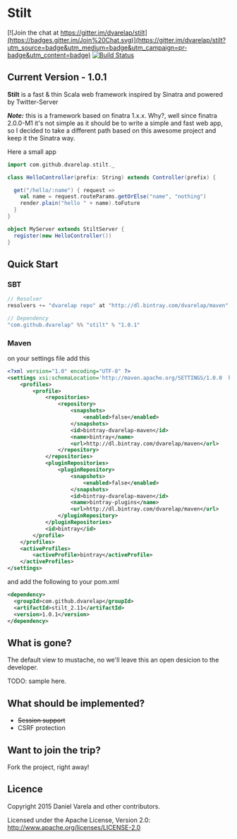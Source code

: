 # Stilt

[![Join the chat at https://gitter.im/dvarelap/stilt](https://badges.gitter.im/Join%20Chat.svg)](https://gitter.im/dvarelap/stilt?utm_source=badge&utm_medium=badge&utm_campaign=pr-badge&utm_content=badge)
[![Build Status](https://travis-ci.org/dvarelap/stilt.svg)](https://travis-ci.org/dvarelap/stilt)

## Current Version - 1.0.1

**Stilt** is a fast & thin Scala web framework inspired by Sinatra and powered by Twitter-Server

***Note:*** this is a framework based on finatra 1.x.x. Why?, well since finatra 2.0.0-M1 it's not simple as it should be to write a simple and fast web app, so I decided to take a different path based on this awesome project and keep it the Sinatra way.

Here a small app
```scala
import com.github.dvarelap.stilt._

class HelloController(prefix: String) extends Controller(prefix) {

  get("/hello/:name") { request =>
    val name = request.routeParams.getOrElse("name", "nothing")
    render.plain("hello " + name).toFuture
  }
}

object MyServer extends StiltServer {
  register(new HelloController())
}
```

## Quick Start
### SBT

```scala
// Resolver
resolvers += "dvarelap repo" at "http://dl.bintray.com/dvarelap/maven"

// Dependency
"com.github.dvarelap" %% "stilt" % "1.0.1"
 ```
### Maven
on your settings file add this
```xml
<?xml version="1.0" encoding="UTF-8" ?>
<settings xsi:schemaLocation='http://maven.apache.org/SETTINGS/1.0.0  http://maven.apache.org/xsd/settings-1.0.0.xsd' xmlns='http://maven.apache.org/SETTINGS/1.0.0' xmlns:xsi='http://www.w3.org/2001/XMLSchema-instance'>
    <profiles>
        <profile>
            <repositories>
                <repository>
                    <snapshots>
                        <enabled>false</enabled>
                    </snapshots>
                    <id>bintray-dvarelap-maven</id>
                    <name>bintray</name>
                    <url>http://dl.bintray.com/dvarelap/maven</url>
                </repository>
            </repositories>
            <pluginRepositories>
                <pluginRepository>
                    <snapshots>
                        <enabled>false</enabled>
                    </snapshots>
                    <id>bintray-dvarelap-maven</id>
                    <name>bintray-plugins</name>
                    <url>http://dl.bintray.com/dvarelap/maven</url>
                </pluginRepository>
            </pluginRepositories>
            <id>bintray</id>
        </profile>
    </profiles>
    <activeProfiles>
        <activeProfile>bintray</activeProfile>
    </activeProfiles>
</settings>
```

and add the following to your pom.xml

```xml
<dependency>
  <groupId>com.github.dvarelap</groupId>
  <artifactId>stilt_2.11</artifactId>
  <version>1.0.1</version>
</dependency>
```
## What is gone?

The default view to mustache, no we'll leave this an open desicion to the developer.

TODO: sample here.

## What should be implemented?
- ~~Session support~~
- CSRF protection

## Want to join the trip?
Fork the project, right away!


## Licence
Copyright 2015 Daniel Varela and other contributors.

Licensed under the Apache License, Version 2.0: http://www.apache.org/licenses/LICENSE-2.0
